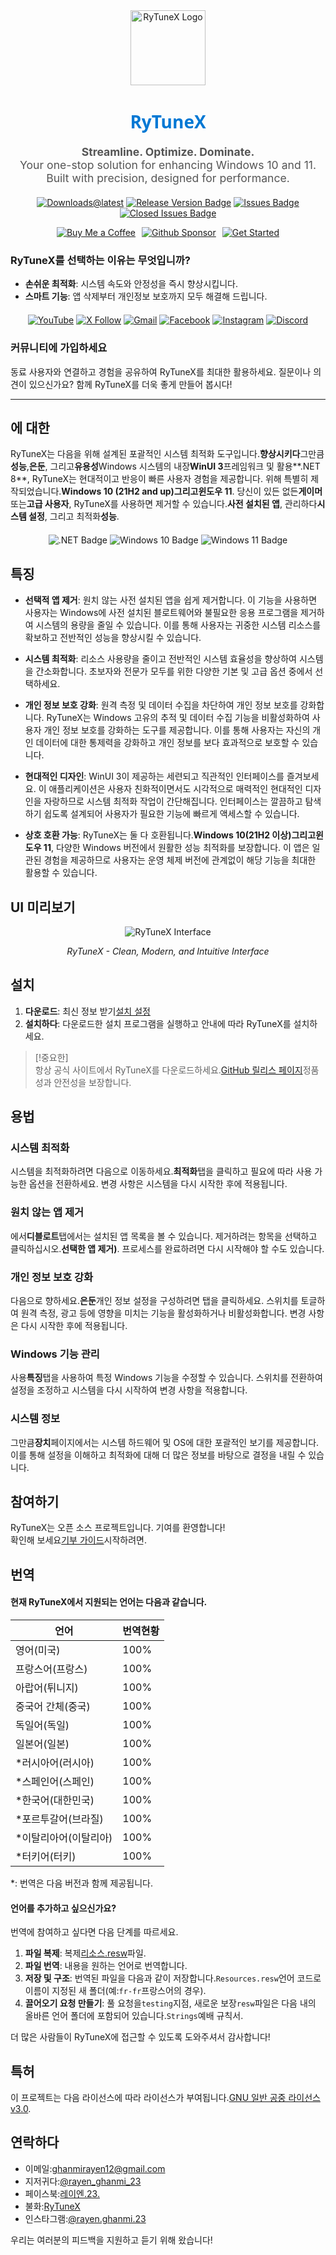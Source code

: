 <div align="center">
  <img src="https://github.com/user-attachments/assets/bc2beddd-99fe-4a50-b85f-0806b754a176" alt="RyTuneX Logo" width="120">
</div>

<h1 align="center" style="font-family: 'Segoe UI', sans-serif; font-weight: 600; color: #0078D4;">RyTuneX</h1>

<p align="center" style="font-size: 1.1rem; color: #555;">
  <strong>Streamline. Optimize. Dominate.</strong><br>
  Your one-stop solution for enhancing Windows 10 and 11. Built with precision, designed for performance.
</p>

<div align="center" style="margin: 20px 0;">
  
  [![Downloads@latest](https://img.shields.io/github/downloads/rayenghanmi/rytunex/total?style=for-the-badge)](https://github.com/rayenghanmi/rytunex/releases/latest/download/RyTuneX.Setup.zip)
  [![Release Version Badge](https://img.shields.io/github/v/release/rayenghanmi/rytunex?style=for-the-badge)](https://github.com/rayenghanmi/rytunex/releases)
  [![Issues Badge](https://img.shields.io/github/issues/rayenghanmi/rytunex?style=for-the-badge)](https://github.com/rayenghanmi/rytunex/issues)
  [![Closed Issues Badge](https://img.shields.io/github/issues-closed/rayenghanmi/rytunex?color=%238256d0&style=for-the-badge)](https://github.com/rayenghanmi/rytunex/issues?q=is%3Aissue+is%3Aclosed)<br>

<a href="https://www.buymeacoffee.com/rayen.ghanmi.22"><img src="https://img.shields.io/badge/Buy_Me_A_Coffee-FFDD00?style=for-the-badge&logo=buy-me-a-coffee&logoColor=black" alt="Buy Me a Coffee" style="margin-right: 10px;"></a><a href="https://github.com/sponsors/rayenghanmi"><img src="https://img.shields.io/badge/sponsor-30363D?style=for-the-badge&logo=GitHub-Sponsors&logoColor=#white" alt="Github Sponsor" style="margin-right: 10px;"></a><a href="https://github.com/rayenghanmi/RyTuneX/wiki/Installation"><img src="https://img.shields.io/badge/Get%20Started-RyTuneX-blue?style=for-the-badge" alt="Get Started"></a>

</div>

### RyTuneX를 선택하는 이유는 무엇입니까?

-   **손쉬운 최적화**: 시스템 속도와 안정성을 즉시 향상시킵니다.
-   **스마트 기능**: 앱 삭제부터 개인정보 보호까지 모두 해결해 드립니다.

<div align="center" style="margin: 20px 0;">
  <a href="https://youtube.com/@rayen.ghanmi.23?sub_confirmation=1"><img src="https://img.shields.io/badge/YouTube-FF0000?style=for-the-badge&logo=youtube&logoColor=white" alt="YouTube"></a>
  <a href="https://twitter.com/rayen_ghanmi_23"><img src="https://img.shields.io/badge/X-000000?style=for-the-badge&logo=x&logoColor=white" alt="X Follow"></a>
  <a href="mailto:ghanmirayen12@gmail.com"><img src="https://img.shields.io/badge/Gmail-D14836?style=for-the-badge&logo=gmail&logoColor=white" alt="Gmail"></a>
  <a href="https://www.facebook.com/rayen.ghanmi.23"><img src="https://img.shields.io/badge/Facebook-1877F2?style=for-the-badge&logo=facebook&logoColor=white" alt="Facebook"></a>
  <a href="https://www.instagram.com/rayen.ghanmi.23"><img src="https://img.shields.io/badge/Instagram-E4405F?style=for-the-badge&logo=instagram&logoColor=white" alt="Instagram"></a>
  <a href="https://discord.gg/gyBzyd364t"><img src="https://img.shields.io/badge/Discord-5865F2?style=for-the-badge&logo=discord&logoColor=white" alt="Discord"></a>
</div>

### 커뮤니티에 가입하세요

동료 사용자와 연결하고 경험을 공유하여 RyTuneX를 최대한 활용하세요. 질문이나 의견이 있으신가요? 함께 RyTuneX를 더욱 좋게 만들어 봅시다!

* * *

## 에 대한

RyTuneX는 다음을 위해 설계된 포괄적인 시스템 최적화 도구입니다.**향상시키다**그만큼**성능**,**은둔**, 그리고**유용성**Windows 시스템의 내장**WinUI 3**프레임워크 및 활용**.NET 8**, RyTuneX는 현대적이고 반응이 빠른 사용자 경험을 제공합니다. 위해 특별히 제작되었습니다.**Windows 10 (21H2 and up)**그리고**윈도우 11**. 당신이 있든 없든**게이머**또는**고급 사용자**, RyTuneX를 사용하면 제거할 수 있습니다.**사전 설치된 앱**, 관리하다**시스템 설정**, 그리고 최적화**성능**.

<div align="center" style="margin: 20px 0;">
  <img src="https://img.shields.io/badge/.NET8-512BD4?style=for-the-badge&logo=dotnet&logoColor=white" alt=".NET Badge" />
  <img src="https://img.shields.io/badge/Windows_10-0078d7?style=for-the-badge&logo=windows-10&logoColor=white" alt="Windows 10 Badge" />
  <img src="https://img.shields.io/badge/Windows_11-0078d4?style=for-the-badge&logo=windows-11&logoColor=white" alt="Windows 11 Badge" />
</div>

## 특징

-   **선택적 앱 제거**: 원치 않는 사전 설치된 앱을 쉽게 제거합니다. 이 기능을 사용하면 사용자는 Windows에 사전 설치된 블로트웨어와 불필요한 응용 프로그램을 제거하여 시스템의 용량을 줄일 수 있습니다. 이를 통해 사용자는 귀중한 시스템 리소스를 확보하고 전반적인 성능을 향상시킬 수 있습니다.

-   **시스템 최적화**: 리소스 사용량을 줄이고 전반적인 시스템 효율성을 향상하여 시스템을 간소화합니다. 초보자와 전문가 모두를 위한 다양한 기본 및 고급 옵션 중에서 선택하세요.

-   **개인 정보 보호 강화**: 원격 측정 및 데이터 수집을 차단하여 개인 정보 보호를 강화합니다. RyTuneX는 Windows 고유의 추적 및 데이터 수집 기능을 비활성화하여 사용자 개인 정보 보호를 강화하는 도구를 제공합니다. 이를 통해 사용자는 자신의 개인 데이터에 대한 통제력을 강화하고 개인 정보를 보다 효과적으로 보호할 수 있습니다.

-   **현대적인 디자인**: WinUI 3이 제공하는 세련되고 직관적인 인터페이스를 즐겨보세요. 이 애플리케이션은 사용자 친화적이면서도 시각적으로 매력적인 현대적인 디자인을 자랑하므로 시스템 최적화 작업이 간단해집니다. 인터페이스는 깔끔하고 탐색하기 쉽도록 설계되어 사용자가 필요한 기능에 빠르게 액세스할 수 있습니다.

-   **상호 호환 가능**: RyTuneX는 둘 다 호환됩니다.**Windows 10(21H2 이상)**그리고**윈도우 11**, 다양한 Windows 버전에서 원활한 성능 최적화를 보장합니다. 이 앱은 일관된 경험을 제공하므로 사용자는 운영 체제 버전에 관계없이 해당 기능을 최대한 활용할 수 있습니다.

## UI 미리보기

<div align="center">
  <picture>
    <source media="(prefers-color-scheme: dark)" srcset="https://github.com/user-attachments/assets/e8d2ad64-0401-4b1f-b7c9-c4fc09979459" />
    <source media="(prefers-color-scheme: light)" srcset="https://github.com/user-attachments/assets/86448dc8-49f8-4f80-ab6b-7c8da26e2d2f" />
    <img alt="RyTuneX Interface" src="https://github.com/user-attachments/assets/e8d2ad64-0401-4b1f-b7c9-c4fc09979459" />
  </picture>
  <p><em>RyTuneX - Clean, Modern, and Intuitive Interface</em></p>
</div>

## 설치

1.  **다운로드**: 최신 정보 받기[설치 설정](https://github.com/rayenghanmi/RyTuneX/releases/latest)
2.  **설치하다**: 다운로드한 설치 프로그램을 실행하고 안내에 따라 RyTuneX를 설치하세요.

> [!중요한]  
> 항상 공식 사이트에서 RyTuneX를 다운로드하세요.[GitHub 릴리스 페이지](https://github.com/rayenghanmi/RyTuneX/releases)정품성과 안전성을 보장합니다.

## 용법

### 시스템 최적화

시스템을 최적화하려면 다음으로 이동하세요.**최적화**탭을 클릭하고 필요에 따라 사용 가능한 옵션을 전환하세요. 변경 사항은 시스템을 다시 시작한 후에 적용됩니다.

### 원치 않는 앱 제거

에서**디블로트**탭에서는 설치된 앱 목록을 볼 수 있습니다. 제거하려는 항목을 선택하고 클릭하십시오.**선택한 앱 제거)**. 프로세스를 완료하려면 다시 시작해야 할 수도 있습니다.

### 개인 정보 보호 강화

다음으로 향하세요.**은둔**개인 정보 설정을 구성하려면 탭을 클릭하세요. 스위치를 토글하여 원격 측정, 광고 등에 영향을 미치는 기능을 활성화하거나 비활성화합니다. 변경 사항은 다시 시작한 후에 적용됩니다.

### Windows 기능 관리

사용**특징**탭을 사용하여 특정 Windows 기능을 수정할 수 있습니다. 스위치를 전환하여 설정을 조정하고 시스템을 다시 시작하여 변경 사항을 적용합니다.

### 시스템 정보

그만큼**장치**페이지에서는 시스템 하드웨어 및 OS에 대한 포괄적인 보기를 제공합니다. 이를 통해 설정을 이해하고 최적화에 대해 더 많은 정보를 바탕으로 결정을 내릴 수 있습니다.

## 참여하기

RyTuneX는 오픈 소스 프로젝트입니다. 기여를 환영합니다!  
확인해 보세요[기부 가이드](https://github.com/rayenghanmi/RyTuneX/blob/main/CONTRIBUTING.md)시작하려면.

## 번역

#### 현재 RyTuneX에서 지원되는 언어는 다음과 같습니다.

| 언어            | 번역현황 |
| ------------- | ---- |
| 영어(미국)        | 100% |
| 프랑스어(프랑스)     | 100% |
| 아랍어(튀니지)      | 100% |
| 중국어 간체(중국)    | 100% |
| 독일어(독일)       | 100% |
| 일본어(일본)       | 100% |
| \*러시아어(러시아)   | 100% |
| \*스페인어(스페인)   | 100% |
| \*한국어(대한민국)   | 100% |
| \*포르투갈어(브라질)  | 100% |
| \*이탈리아어(이탈리아) | 100% |
| \*터키어(터키)     | 100% |

\*: 번역은 다음 버전과 함께 제공됩니다.

#### 언어를 추가하고 싶으신가요?

번역에 참여하고 싶다면 다음 단계를 따르세요.

1.  **파일 복제**: 복제[리소스.resw](../testing/Strings/en-us/Resources.resw)파일.
2.  **파일 번역**: 내용을 원하는 언어로 번역합니다.
3.  **저장 및 구조**: 번역된 파일을 다음과 같이 저장합니다.`Resources.resw`언어 코드로 이름이 지정된 새 폴더(예:`fr-fr`프랑스어의 경우).
4.  **끌어오기 요청 만들기**: 풀 요청을`testing`지점, 새로운 보장`resw`파일은 다음 내의 올바른 언어 폴더에 포함되어 있습니다.`Strings`예배 규칙서.

더 많은 사람들이 RyTuneX에 접근할 수 있도록 도와주셔서 감사합니다!

## 특허

이 프로젝트는 다음 라이선스에 따라 라이선스가 부여됩니다.[GNU 일반 공중 라이선스 v3.0](https://github.com/rayenghanmi/RyTuneX/blob/main/LICENSE.md).

## 연락하다

-   이메일:[ghanmirayen12@gmail.com](mailto:ghanmirayen12@gmail.com)
-   지저귀다:[@rayen_ghanmi_23](https://twitter.com/rayen_ghanmi_23)
-   페이스북:[레이엔.23.](https://www.facebook.com/rayen.ghanmi.23)
-   불화:[RyTuneX](https://discord.gg/gyBzyd364t)
-   인스타그램:[@rayen.ghanmi.23](https://instagram.com/rayen.ghanmi.23)

우리는 여러분의 피드백을 지원하고 듣기 위해 왔습니다!
